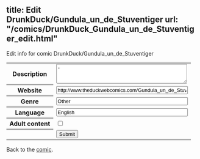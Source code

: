 title: Edit DrunkDuck/Gundula_un_de_Stuventiger
url: "/comics/DrunkDuck_Gundula_un_de_Stuventiger_edit.html"
---
Edit info for comic DrunkDuck/Gundula_un_de_Stuventiger

<form name="comic" action="http://gaepostmail.appspot.com/comic/" method="post">
<table class="comicinfo">
<tr>
<th>Description</th><td><textarea name="description" cols="40" rows="3">-</textarea></td>
</tr>
<tr>
<th>Website</th><td><input type="text" name="url" value="http://www.theduckwebcomics.com/Gundula_un_de_Stuventiger/" size="40"/></td>
</tr>
<tr>
<th>Genre</th><td><input type="text" name="genre" value="Other" size="40"/></td>
</tr>
<tr>
<th>Language</th><td><input type="text" name="language" value="English" size="40"/></td>
</tr>
<tr>
<th>Adult content</th><td><input type="checkbox" name="adult" value="adult" /></td>
</tr>
<tr>
<th></th><td>
<input type="hidden" name="comic" value="DrunkDuck_Gundula_un_de_Stuventiger" />
<input type="submit" name="submit" value="Submit" />
</td>
</tr>
</table>
</form>

Back to the [comic](DrunkDuck_Gundula_un_de_Stuventiger.html).
